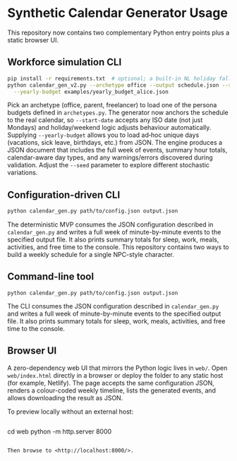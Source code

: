 # Synthetic Calendar Generator Usage

This repository now contains two complementary Python entry points plus a static browser UI.

## Workforce simulation CLI

```bash
pip install -r requirements.txt  # optional; a built-in NL holiday fallback is provided
python calendar_gen_v2.py --archetype office --output schedule.json --seed 42 --start-date 2025-12-22 \
  --yearly-budget examples/yearly_budget_alice.json
```

Pick an archetype (office, parent, freelancer) to load one of the persona budgets defined in
`archetypes.py`. The generator now anchors the schedule to the real calendar, so `--start-date`
accepts any ISO date (not just Mondays) and holiday/weekend logic adjusts behaviour automatically.
Supplying `--yearly-budget` allows you to load ad‑hoc unique days (vacations, sick leave, birthdays,
etc.) from JSON. The engine produces a JSON document that includes the full week of events, summary
hour totals, calendar-aware day types, and any warnings/errors discovered during validation. Adjust
the `--seed` parameter to explore different stochastic variations.

## Configuration-driven CLI

```bash
python calendar_gen.py path/to/config.json output.json
```

The deterministic MVP consumes the JSON configuration described in `calendar_gen.py` and writes a full
week of minute-by-minute events to the specified output file. It also prints summary totals for
sleep, work, meals, activities, and free time to the console.
This repository contains two ways to build a weekly schedule for a single NPC-style character.

## Command-line tool

```
python calendar_gen.py path/to/config.json output.json
```

The CLI consumes the JSON configuration described in `calendar_gen.py` and writes a full week of
minute-by-minute events to the specified output file. It also prints summary totals for sleep, work,
meals, activities, and free time to the console.

## Browser UI

A zero-dependency web UI that mirrors the Python logic lives in `web/`. Open `web/index.html`
directly in a browser or deploy the folder to any static host (for example, Netlify). The page
accepts the same configuration JSON, renders a colour-coded weekly timeline, lists the generated
events, and allows downloading the result as JSON.

To preview locally without an external host:

```bash
```
cd web
python -m http.server 8000
```

Then browse to <http://localhost:8000/>.
